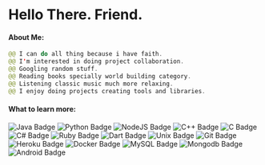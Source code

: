 # Hello There. Friend.

#### About Me:
```java
@@ I can do all thing because i have faith.
@@ I'm interested in doing project collaboration.
@@ Googling random stuff.
@@ Reading books specially world building category. 
@@ Listening classic music much more relaxing. 
@@ I enjoy doing projects creating tools and libraries.
```
#### What to learn more:

![Java Badge](https://img.shields.io/badge/--red?style=?style=flat&logo=Java&logoColor=white)
![Python Badge](https://img.shields.io/badge/--blue?style=?style=flat&logo=Python&logoColor=white)
![NodeJS Badge](https://img.shields.io/badge/--green?style=?style=flat&logo=javascript&logoColor=white)
![C++ Badge](https://img.shields.io/badge/--blue?style=?style=flat&logo=Cplusplus&logoColor=white)
![C Badge](https://img.shields.io/badge/--blue?style=?style=flat&logo=C&logoColor=white)
![C# Badge](https://img.shields.io/badge/--blue?style=?style=flat&logo=Csharp&logoColor=white)
![Ruby Badge](https://img.shields.io/badge/--red?style=?style=flat&logo=Ruby&logoColor=white)
![Dart Badge](https://img.shields.io/badge/--blue?style=?style=flat&logo=Dart&logoColor=white)
![Unix Badge](https://img.shields.io/badge/-Unix-black?style=?style=flat&logo=Unix&logoColor=white)
![Git Badge](https://img.shields.io/badge/--orange?style=?style=flat&logo=Git&logoColor=white)
![Heroku Badge](https://img.shields.io/badge/--violet?style=?style=flat&logo=Heroku&logoColor=white)
![Docker Badge](https://img.shields.io/badge/--blue?style=?style=flat&logo=Docker&logoColor=white)
![MySQL Badge](https://img.shields.io/badge/--white?style=?style=flat&logo=MySQL&logoColor=blue)
![Mongodb Badge](https://img.shields.io/badge/--darkgreen?style=?style=flat&logo=Mongodb&logoColor=white)
![Android Badge](https://img.shields.io/badge/--white?style=?style=flat&logo=Android&logoColor=darkgreen)
